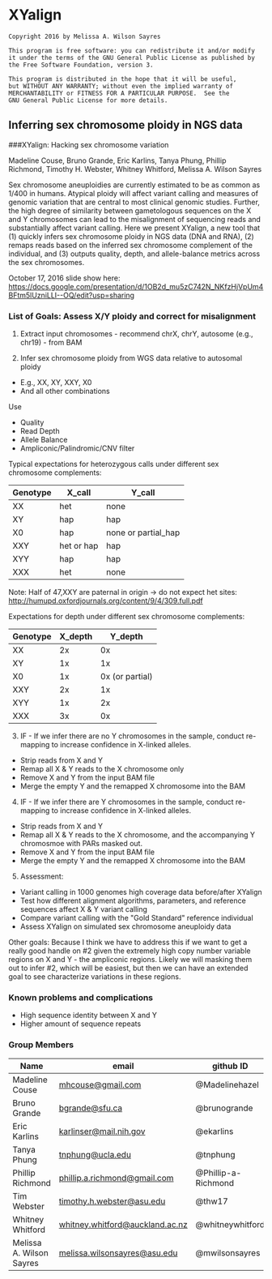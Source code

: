 # XYalign


    Copyright 2016 by Melissa A. Wilson Sayres

    This program is free software: you can redistribute it and/or modify
    it under the terms of the GNU General Public License as published by
    the Free Software Foundation, version 3.

    This program is distributed in the hope that it will be useful,
    but WITHOUT ANY WARRANTY; without even the implied warranty of
    MERCHANTABILITY or FITNESS FOR A PARTICULAR PURPOSE.  See the
    GNU General Public License for more details.




## Inferring sex chromosome ploidy in NGS data
###XYalign: Hacking sex chromosome variation

Madeline Couse, Bruno Grande, Eric Karlins, Tanya Phung, Phillip Richmond, Timothy H. Webster, Whitney Whitford, Melissa A. Wilson Sayres

Sex chromosome aneuploidies are currently estimated to be as common as 1/400 in humans. Atypical ploidy will affect variant calling and measures of genomic variation that are central to most clinical genomic studies. Further, the high degree of similarity between gametologous sequences on the X and Y chromosomes can lead to the misalignment of sequencing reads and substantially affect variant calling. Here we present XYalign, a new tool that (1) quickly infers sex chromosome ploidy in NGS data (DNA and RNA), (2) remaps reads based on the inferred sex chromosome complement of the individual, and (3) outputs quality, depth, and allele-balance metrics across the sex chromosomes.

October 17, 2016 slide show here: https://docs.google.com/presentation/d/1OB2d_mu5zC742N_NKfzHjVpUm4BFtm5lUzniLLI--OQ/edit?usp=sharing


### List of Goals: Assess X/Y ploidy and correct for misalignment
1. Extract input chromosomes - recommend chrX, chrY, autosome (e.g., chr19) - from BAM

2. Infer sex chromosome ploidy from WGS data relative to autosomal ploidy
  + E.g., XX, XY, XXY, X0
  + And all other combinations

  Use
  + Quality
  + Read Depth
  + Allele Balance
  + Ampliconic/Palindromic/CNV filter

 Typical expectations for heterozygous calls under different sex chromosome complements:

  Genotype | X_call | Y_call
  --- | --- |  ---
  XX | het | none
  XY | hap | hap
  X0 | hap | none or partial_hap
  XXY | het or hap | hap
  XYY | hap | hap
  XXX | het | none

  Note: Half of 47,XXY are paternal in origin -> do not expect het sites: http://humupd.oxfordjournals.org/content/9/4/309.full.pdf

  Expectations for depth under different sex chromosome complements:

  Genotype | X_depth | Y_depth
  --- | --- |  ---
  XX | 2x | 0x
  XY | 1x | 1x
  X0 | 1x | 0x (or partial)
  XXY | 2x | 1x
  XYY | 1x | 2x
  XXX | 3x | 0x


3. IF - If we infer there are no Y chromosomes in the sample, conduct re-mapping to increase confidence in X-linked alleles.
  + Strip reads from X and Y
  + Remap all X & Y reads to the X chromosome only
  + Remove X and Y from the input BAM file
  + Merge the empty Y and the remapped X chromosome into the BAM

4. IF - If we infer there are Y chromosomes in the sample, conduct re-mapping to increase confidence in X-linked alleles.
  + Strip reads from X and Y
  + Remap all X & Y reads to the X chromosome, and the accompanying Y chromosmoe with PARs masked out.
  + Remove X and Y from the input BAM file
  + Merge the empty Y and the remapped X chromosome into the BAM

5. Assessment:
  + Variant calling in 1000 genomes high coverage data before/after XYalign
  + Test how different alignment algorithms, parameters, and reference sequences affect X & Y variant calling
  + Compare variant calling with the "Gold Standard" reference individual
  + Assess XYalign on simulated sex chromosome aneuploidy data

Other goals: Because I think we have to address this if we want to get a really good handle on #2 given the extremely high copy number variable regions on X and Y - the ampliconic regions. Likely we will masking them out to infer #2, which will be easiest, but then we can have an extended goal to see characterize variations in these regions.



### Known problems and complications
- High sequence identity between X and Y
- Higher amount of sequence repeats



### Group Members
Name | email | github ID
--- | --- |  ---
Madeline Couse| mhcouse@gmail.com | @Madelinehazel
Bruno Grande | bgrande@sfu.ca | @brunogrande
Eric Karlins | karlinser@mail.nih.gov | @ekarlins
Tanya Phung | tnphung@ucla.edu | @tnphung
Phillip Richmond | phillip.a.richmond@gmail.com | @Phillip-a-Richmond
Tim Webster | timothy.h.webster@asu.edu | @thw17
Whitney Whitford | whitney.whitford@auckland.ac.nz | @whitneywhitford
Melissa A. Wilson Sayres | melissa.wilsonsayres@asu.edu | @mwilsonsayres
